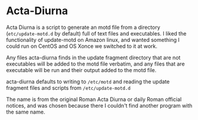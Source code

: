 # Acta-Diurna

Acta Diurna is a script to generate an motd file from a directory (`etc/update-motd.d` by default) full of text files and executables. I liked the functionality of update-motd on Amazon linux, and wanted something I could run on CentOS and OS Xonce we switched to it at work.

Any files acta-diurna finds in the update fragment directory that are not executables will be added to the motd file verbatim, and any files that are executable will be run and their output added to the motd file.

acta-diurna defaults to writing to `/etc/motd` and reading the update fragment files and scripts from `/etc/update-motd.d`

The name is from the original Roman Acta Diurna or daily Roman official notices, and was chosen because there I couldn't find another program with the same name.

